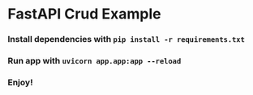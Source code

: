 # FastAPI Crud Example
### Install dependencies with `pip install -r requirements.txt`
### Run app with `uvicorn app.app:app --reload`
### Enjoy!